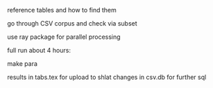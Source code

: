 reference tables and how to find them

go through CSV corpus and check via subset

use ray package for parallel processing

full run about 4 hours:

  make para

results in tabs.tex for upload to shlat
changes in csv.db for further sql

